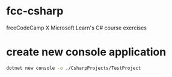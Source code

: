 # fcc-csharp
freeCodeCamp X Microsoft Learn's C# course exercises


# create new console application

```bash
dotnet new console -o ./CsharpProjects/TestProject
```

